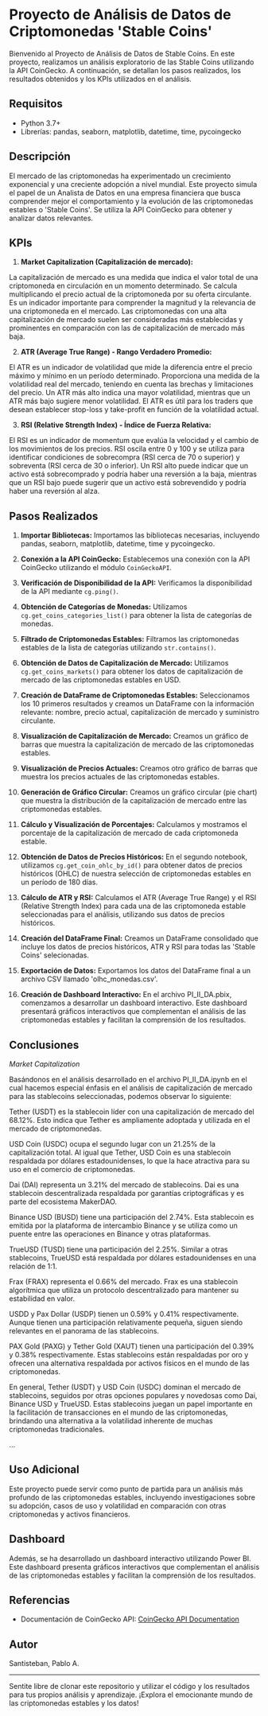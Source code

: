 # Proyecto de Análisis de Datos de Criptomonedas 'Stable Coins'

Bienvenido al Proyecto de Análisis de Datos de Stable Coins. En este proyecto, realizamos un análisis exploratorio de las Stable Coins utilizando la API CoinGecko. A continuación, se detallan los pasos realizados, los resultados obtenidos y los KPIs utilizados en el análisis.

## Requisitos

- Python 3.7+
- Librerías: pandas, seaborn, matplotlib, datetime, time, pycoingecko

## Descripción

El mercado de las criptomonedas ha experimentado un crecimiento exponencial y una creciente adopción a nivel mundial. Este proyecto simula el papel de un Analista de Datos en una empresa financiera que busca comprender mejor el comportamiento y la evolución de las criptomonedas estables o 'Stable Coins'. Se utiliza la API CoinGecko para obtener y analizar datos relevantes.

## KPIs

1. **Market Capitalization (Capitalización de mercado):**

La capitalización de mercado es una medida que indica el valor total de una criptomoneda en circulación en un momento determinado. Se calcula multiplicando el precio actual de la criptomoneda por su oferta circulante. Es un indicador importante para comprender la magnitud y la relevancia de una criptomoneda en el mercado. Las criptomonedas con una alta capitalización de mercado suelen ser consideradas más establecidas y prominentes en comparación con las de capitalización de mercado más baja.

2. **ATR (Average True Range) - Rango Verdadero Promedio:** 

El ATR es un indicador de volatilidad que mide la diferencia entre el precio máximo y mínimo en un período determinado. Proporciona una medida de la volatilidad real del mercado, teniendo en cuenta las brechas y limitaciones del precio. Un ATR más alto indica una mayor volatilidad, mientras que un ATR más bajo sugiere menor volatilidad. El ATR es útil para los traders que desean establecer stop-loss y take-profit en función de la volatilidad actual.

3. **RSI (Relative Strength Index) - Índice de Fuerza Relativa:** 

El RSI es un indicador de momentum que evalúa la velocidad y el cambio de los movimientos de los precios. RSI oscila entre 0 y 100 y se utiliza para identificar condiciones de sobrecompra (RSI cerca de 70 o superior) y sobreventa (RSI cerca de 30 o inferior). Un RSI alto puede indicar que un activo está sobrecomprado y podría haber una reversión a la baja, mientras que un RSI bajo puede sugerir que un activo está sobrevendido y podría haber una reversión al alza.

## Pasos Realizados

1. **Importar Bibliotecas:** Importamos las bibliotecas necesarias, incluyendo pandas, seaborn, matplotlib, datetime, time y pycoingecko.

2. **Conexión a la API CoinGecko:** Establecemos una conexión con la API CoinGecko utilizando el módulo `CoinGeckoAPI`.

3. **Verificación de Disponibilidad de la API:** Verificamos la disponibilidad de la API mediante `cg.ping()`.

4. **Obtención de Categorías de Monedas:** Utilizamos `cg.get_coins_categories_list()` para obtener la lista de categorías de monedas.

5. **Filtrado de Criptomonedas Estables:** Filtramos las criptomonedas estables de la lista de categorías utilizando `str.contains()`.

6. **Obtención de Datos de Capitalización de Mercado:** Utilizamos `cg.get_coins_markets()` para obtener los datos de capitalización de mercado de las criptomonedas estables en USD.

7. **Creación de DataFrame de Criptomonedas Estables:** Seleccionamos los 10 primeros resultados y creamos un DataFrame con la información relevante: nombre, precio actual, capitalización de mercado y suministro circulante.

8. **Visualización de Capitalización de Mercado:** Creamos un gráfico de barras que muestra la capitalización de mercado de las criptomonedas estables.

9. **Visualización de Precios Actuales:** Creamos otro gráfico de barras que muestra los precios actuales de las criptomonedas estables.

10. **Generación de Gráfico Circular:** Creamos un gráfico circular (pie chart) que muestra la distribución de la capitalización de mercado entre las criptomonedas estables.

11. **Cálculo y Visualización de Porcentajes:** Calculamos y mostramos el porcentaje de la capitalización de mercado de cada criptomoneda estable.

12. **Obtención de Datos de Precios Históricos:** En el segundo notebook, utilizamos `cg.get_coin_ohlc_by_id()` para obtener datos de precios históricos (OHLC) de nuestra selección de criptomonedas estables en un período de 180 días.

13. **Cálculo de ATR y RSI:** Calculamos el ATR (Average True Range) y el RSI (Relative Strength Index) para cada una de las criptomoneda estable seleccionadas para el análisis, utilizando sus datos de precios históricos.

14. **Creación del DataFrame Final:** Creamos un DataFrame consolidado que incluye los datos de precios históricos, ATR y RSI para todas las 'Stable Coins' selecionadas.

15. **Exportación de Datos:** Exportamos los datos del DataFrame final a un archivo CSV llamado 'olhc_monedas.csv'.

16. **Creación de Dashboard Interactivo:** En el archivo PI_II_DA.pbix, comenzamos a desarrollar un dashboard interactivo. Este dashboard presentará gráficos interactivos que complementan el análisis de las criptomonedas estables y facilitan la comprensión de los resultados.


## Conclusiones

*Market Capitalization*

Basándonos en el análisis desarrollado en el archivo PI_II_DA.ipynb en el cual hacemos especial énfasis en el análisis de capitalización de mercado para las stablecoins seleccionadas, podemos observar lo siguiente:

Tether (USDT) es la stablecoin líder con una capitalización de mercado del 68.12%. Esto indica que Tether es ampliamente adoptada y utilizada en el mercado de criptomonedas.

USD Coin (USDC) ocupa el segundo lugar con un 21.25% de la capitalización total. Al igual que Tether, USD Coin es una stablecoin respaldada por dólares estadounidenses, lo que la hace atractiva para su uso en el comercio de criptomonedas.

Dai (DAI) representa un 3.21% del mercado de stablecoins. Dai es una stablecoin descentralizada respaldada por garantías criptográficas y es parte del ecosistema MakerDAO.

Binance USD (BUSD) tiene una participación del 2.74%. Esta stablecoin es emitida por la plataforma de intercambio Binance y se utiliza como un puente entre las operaciones en Binance y otras plataformas.

TrueUSD (TUSD) tiene una participación del 2.25%. Similar a otras stablecoins, TrueUSD está respaldada por dólares estadounidenses en una relación de 1:1.

Frax (FRAX) representa el 0.66% del mercado. Frax es una stablecoin algorítmica que utiliza un protocolo descentralizado para mantener su estabilidad en valor.

USDD y Pax Dollar (USDP) tienen un 0.59% y 0.41% respectivamente. Aunque tienen una participación relativamente pequeña, siguen siendo relevantes en el panorama de las stablecoins.

PAX Gold (PAXG) y Tether Gold (XAUT) tienen una participación del 0.39% y 0.38% respectivamente. Estas stablecoins están respaldadas por oro y ofrecen una alternativa respaldada por activos físicos en el mundo de las criptomonedas.

En general, Tether (USDT) y USD Coin (USDC) dominan el mercado de stablecoins, seguidos por otras opciones populares y novedosas como Dai, Binance USD y TrueUSD. Estas stablecoins juegan un papel importante en la facilitación de transacciones en el mundo de las criptomonedas, brindando una alternativa a la volatilidad inherente de muchas criptomonedas tradicionales.

...

## Uso Adicional

Este proyecto puede servir como punto de partida para un análisis más profundo de las criptomonedas estables, incluyendo investigaciones sobre su adopción, casos de uso y volatilidad en comparación con otras criptomonedas y activos financieros.

## Dashboard

Además, se ha desarrollado un dashboard interactivo utilizando Power BI. Este dashboard presenta gráficos interactivos que complementan el análisis de las criptomonedas estables y facilitan la comprensión de los resultados.

## Referencias

- Documentación de CoinGecko API: [CoinGecko API Documentation](https://www.coingecko.com/en/api)

## Autor

Santisteban, Pablo A.

---

Sentite libre de clonar este repositorio y utilizar el código y los resultados para tus propios análisis y aprendizaje. ¡Explora el emocionante mundo de las criptomonedas estables y los datos!

